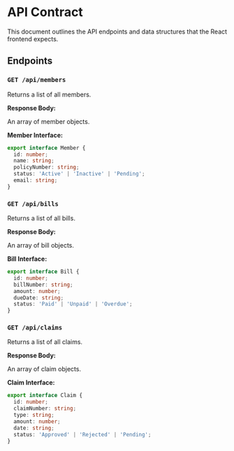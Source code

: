 # API Contract

This document outlines the API endpoints and data structures that the React frontend expects.

## Endpoints

### `GET /api/members`

Returns a list of all members.

**Response Body:**

An array of member objects.

**Member Interface:**

```typescript
export interface Member {
  id: number;
  name: string;
  policyNumber: string;
  status: 'Active' | 'Inactive' | 'Pending';
  email: string;
}
```

### `GET /api/bills`

Returns a list of all bills.

**Response Body:**

An array of bill objects.

**Bill Interface:**

```typescript
export interface Bill {
  id: number;
  billNumber: string;
  amount: number;
  dueDate: string;
  status: 'Paid' | 'Unpaid' | 'Overdue';
}
```

### `GET /api/claims`

Returns a list of all claims.

**Response Body:**

An array of claim objects.

**Claim Interface:**

```typescript
export interface Claim {
  id: number;
  claimNumber: string;
  type: string;
  amount: number;
  date: string;
  status: 'Approved' | 'Rejected' | 'Pending';
}
```
